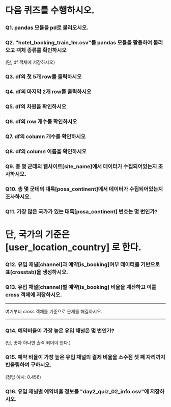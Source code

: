 # 다음 퀴즈를 수행하시오.

### Q1. pandas 모듈을 pd로 불러오시오.

### Q2. "hotel_booking_train_1m.csv"를 pandas 모듈을 활용하여 불러오고 객체 종류를 확인하시오
(단, df 객체에 저장하시오)

### Q3. df의 첫 5개 row를 출력하시오

### Q4. df의 마지막 2개 row를 출력하시오

### Q5. df의 차원을 확인하시오

### Q6. df의 row 개수를 확인하시오

### Q7. df의 column 개수를 확인하시오

### Q8. df의 column 이름을 확인하시오

### Q9. 총 몇 군데의 웹사이트[site_name]에서 데이터가 수집되어있는지 조사하시오.
 
### Q10. 총 몇 군데의 대륙[posa_continent]에서 데이터가 수집되어있는지 조사하시오.

### Q11. 가장 많은 국가가 있는 대륙[posa_continent] 번호는 몇 번인가?
# 단, 국가의 기준은 [user_location_country] 로 한다.

### Q12. 유입 채널[channel]과 예약[is_booking]여부 데이터를 기반으로 표(crosstab)을 생성하시오.

### Q13. 유입 채널[channel]별 예약[is_booking] 비율을 계산하고 이를 cross 객체에 저장하시오.

---------------------------

여기부터 cross 객체를 기준으로 문제를 해결하시오.

---------------------------

### Q14. 예약비율이 가장 높은 유입 채널은 몇 번인가?
(단, 숫자 하나만 출력 되어야 한다.)

### Q15. 예약 비율이 가장 높은 유입 채널의 결제 비율을 소수점 셋 째 자리까지 반올림하여 구하시오.
(정답 예시: 0.456)

### Q16. 유입 채널별 예약비율 정보를 "day2_quiz_02_info.csv"에 저장하시오.
